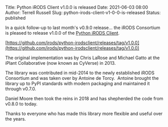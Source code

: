 Title: Python iRODS Client v1.0.0 is released
Date: 2021-06-03 08:00
Author: Terrell Russell
Slug: python-irods-client-v1-0-0-is-released
Status: published


In a quick follow-up to last month's v0.9.0 release... the iRODS Consortium is pleased to release v1.0.0 of the [Python iRODS Client](https://github.com/irods/python-irodsclient).

[https://github.com/irods/python-irodsclient/releases/tag/v1.0.0](https://github.com/irods/python-irodsclient/releases/tag/v1.0.0)

The original implementation was by Chris LaRose and Michael Gatto at the iPlant Collaborative (now known as CyVerse) in 2013.

The library was contributed in mid-2014 to the newly established iRODS Consortium and was taken over by Antoine de Torcy.  Antoine brought the library up to PyPI standards with modern packaging and maintained it through v0.7.0.

Daniel Moore then took the reins in 2018 and has shepherded the code from v0.8.0 to today.

Thanks to everyone who has made this library more flexible and useful over the years.
